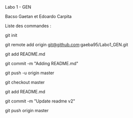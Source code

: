 Labo 1 - GEN

Bacso Gaetan et Edoardo Carpita

Liste des commandes :

git init

git remote add origin git@github.com:gaeba95/Labo1_GEN.git

git add README.md

git commit -m "Adding README.md"

git push -u origin master

git checkout master

git add README.md 

git commit -m "Update readme v2"

git push origin master
